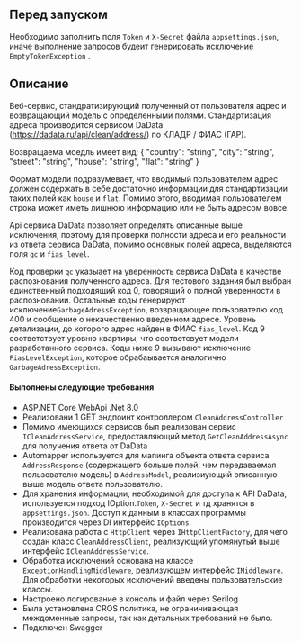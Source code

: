 ## Перед запуском
Необходимо заполнить поля `Token` и `X-Secret` файла `appsettings.json`, иначе выполнение запросов будеит генерировать исключение  `EmptyTokenException` .

## Описание

Веб-сервис,  стандратизирующий полученный от пользователя адрес и возвращающий модель с определенными полями. Стандартизация адреса производится сервисом DaData (https://dadata.ru/api/clean/address/) по КЛАДР / ФИАС (ГАР).

Возвращаема моедль имеет вид:
    {
      "country": "string",
      "city": "string",
      "street": "string",
      "house": "string",
      "flat": "string"
    }



Формат модели подразумевает, что вводимый пользователем адрес должен содержать в себе достаточно информации для стандартизации таких полей как `house` и `flat`. Помимо этого, вводимая пользователем строка может иметь лишнюю информацию или не быть адресом вовсе.

Api сервиса DaData позволяет определять описанные выше исключения, поэтому для проверки полности адреса и его реальности из ответа сервиса DaData, помимо основных полей адреса, выделяются поля `qc` и `fias_level`.

Код проверки `qc` указыает на уверенность сервиса DaData в качестве распознования полученного адреса. Для тестового задания был выбран единственный подходящий код 0, говорящий о полной уверенности в распозновании. Остальные коды генерируют исключение`GarbageAdressException`, возвращающее пользователю код 400 и сообщение о некачественно введенном адресе.
Уровень детализации, до которого адрес найден в ФИАС `fias_level`. Код 9 соответствует уровню квартиры, что соответсвует модели разработанного сервиса. Коды ниже 9 вызывают исключение `FiasLevelException`, которое обрабаывается аналогично `GarbageAdressException`.


####  Выполнены  следующие требования

- ASP.NET Core WebApi 
	.Net 8.0
- Реализовани 1 GET эндпоинт контроллером `CleanAddressController`
- Помимо имеющихся сервисов был реализован сервис `ICleanAddressService`, предоставляющий метод `GetCleanAddressAsync` для получения ответа от DaData
- Automapper используется для мапинга объекта ответа сервиса `AddressResponse` (содержащего больше полей, чем передаваемая пользователю модель) в `AddressModel`, реализиующий описанную выше модель ответа пользователю.
- Для хранения информации, необходимой для доступа к API DaData, используется подход IOption.`Token`, `X-Secret` и тд хранятся в `appsettings.json`. Доступ к данным в классах программы производится через DI интерфейс `IOptions`.
- Реализована работа с `HttpClient` через `IHttpClientFactory`, для чего создан класс `CleanAddressClient`, реализующий упомянутый выше интерфейс `ICleanAddressService`.
- Обработка исключений основана на классе  `ExceptionHandlingMiddleware`, реализующем интерфейс `IMiddleware`. Для обработки некоторых исключений введены пользовательские классы.
- Настроено логирование в консоль и файл через Serilog
- Была установлена CROS политика, не ограничивающая междоменные запросы, так как детальных требований не было.
- Подключен Swagger

